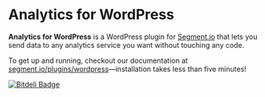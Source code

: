 Analytics for WordPress
=======================

**Analytics for WordPress** is a WordPress plugin for [Segment.io](https://segment.io) that lets you send data to any analytics service you want without touching any code.

To get up and running, checkout our documentation at [segment.io/plugins/wordpress](https://segment.io/plugins/wordpress)—installation takes less than five minutes!


[![Bitdeli Badge](https://d2weczhvl823v0.cloudfront.net/segmentio/analytics-wordpress/trend.png)](https://bitdeli.com/free "Bitdeli Badge")

